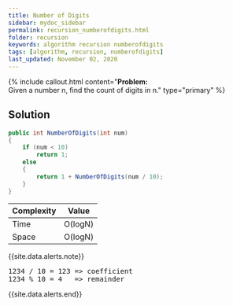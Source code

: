 ```yaml
---
title: Number of Digits
sidebar: mydoc_sidebar
permalink: recursion_numberofdigits.html
folder: recursion
keywords: algorithm recursion numberofdigits
tags: [algorithm, recursion, numberofdigits]
last_updated: November 02, 2020
---
```


{% include callout.html content="<strong>Problem:</strong><br/> Given a number n, find the count of digits in n." type="primary" %} 

## Solution

```csharp
public int NumberOfDigits(int num)
{
    if (num < 10)
        return 1;
    else
    {
        return 1 + NumberOfDigits(num / 10);
    }
}
```

| Complexity | Value |
|-------|--------|
| Time | O(logN) |
| Space | O(logN) |

{{site.data.alerts.note}}
<br/>
<pre>
1234 / 10 = 123 => coefficient
1234 % 10 = 4   => remainder
</pre>
{{site.data.alerts.end}}



